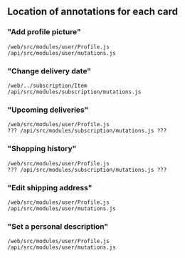 ## Location of annotations for each card    

### "Add profile picture"   
  `/web/src/modules/user/Profile.js`    
  `/api/src/modules/user/mutations.js`
  
### "Change delivery date"    
  `/web/../subscription/Item`   
  `/api/src/modules/subscription/mutations.js`    
  
### "Upcoming deliveries"   
  `/web/src/modules/user/Profile.js`    
  `??? /api/src/modules/subscription/mutations.js ???`  
  
### "Shopping history"    
  `/web/src/modules/user/Profile.js`    
  `??? /api/src/modules/subscription/mutations.js ???`  
  
### "Edit shipping address"   
  `/web/src/modules/user/Profile.js`    
  `/api/src/modules/user/mutations.js`  
  
### "Set a personal description"    
  `/web/src/modules/user/Profile.js`    
  `/api/src/modules/user/mutations.js`    

